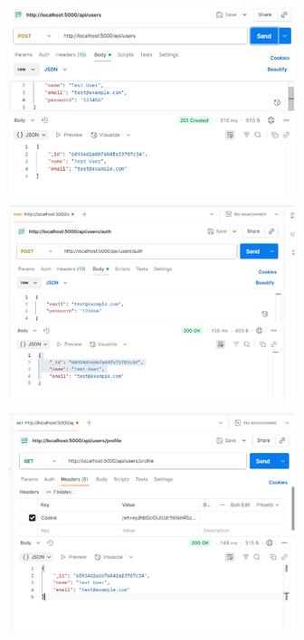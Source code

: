 ![1754484034327](image/Auth_API_Testing/1754484034327.png)

![1754484247696](image/Auth_API_Testing/1754484247696.png)

![1754485889831](image/Auth_API_Testing/1754485889831.png)
